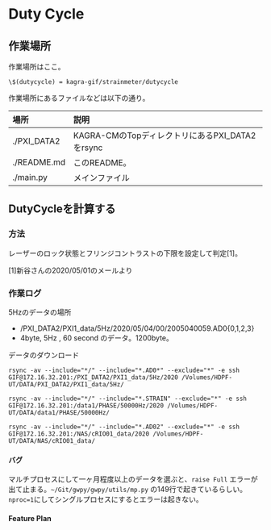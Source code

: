 # Duty Cycle
## 作業場所

作業場所はここ。

```
\$(dutycycle) = kagra-gif/strainmeter/dutycycle
```

作業場所にあるファイルなどは以下の通り。

| 場所 | 説明 |
|:--|:--|
|./PXI_DATA2 | KAGRA-CMのTopディレクトリにあるPXI_DATA2をrsync | 
|./README.md | このREADME。 |
|./main.py | メインファイル |

## DutyCycleを計算する
### 方法
レーザーのロック状態とフリンジコントラストの下限を設定して判定[1]。


[1]新谷さんの2020/05/01のメールより


### 作業ログ
5Hzのデータの場所

* /PXI_DATA2/PXI1_data/5Hz/2020/05/04/00/2005040059.AD0{0,1,2,3}
* 4byte, 5Hz , 60 second のデータ。1200byte。

データのダウンロード

```
rsync -av --include="*/" --include="*.AD0*" --exclude="*" -e ssh GIF@172.16.32.201:/PXI_DATA2/PXI1_data/5Hz/2020 /Volumes/HDPF-UT/DATA/PXI_DATA2/PXI1_data/5Hz/                  
```

```
rsync -av --include="*/" --include="*.STRAIN" --exclude="*" -e ssh GIF@172.16.32.201:/data1/PHASE/50000Hz/2020 /Volumes/HDPF-UT/DATA/data1/PHASE/50000Hz/
```

```
rsync -av --include="*/" --include="*.AD02" --exclude="*" -e ssh GIF@172.16.32.201:/NAS/cRIO01_data/2020 /Volumes/HDPF-UT/DATA/NAS/cRIO01_data/
```

#### バグ
マルチプロセスにして一ヶ月程度以上のデータを選ぶと、```raise Full``` エラーが出て止まる。```~/Git/gwpy/gwpy/utils/mp.py``` の149行で起きているらしい。```nproc=1```にしてシングルプロセスにするとエラーは起きない。

#### Feature Plan

